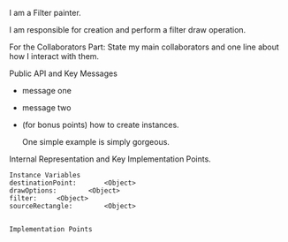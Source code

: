 I am a Filter painter.

I am responsible for creation and perform a filter draw operation.


For the Collaborators Part: State my main collaborators and one line about how I interact with them. 

Public API and Key Messages

- message one   
- message two 
- (for bonus points) how to create instances.

   One simple example is simply gorgeous.
 
Internal Representation and Key Implementation Points.

    Instance Variables
	destinationPoint:		<Object>
	drawOptions:		<Object>
	filter:		<Object>
	sourceRectangle:		<Object>


    Implementation Points